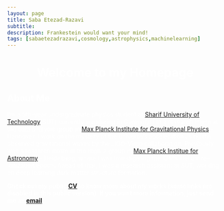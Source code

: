 ```yaml
---
layout: page
title: Saba Etezad-Razavi
subtitle: 
description: Frankestein would want your mind!
tags: [sabaetezadrazavi,cosmology,astrophysics,machinelearning]
---
```

   
<style>H1{color:White;}</style>
<style>H2{color:White;}</style>
<style>H3{color:White;}</style>
<style>p{color:White;}</style>


<h1 align="center">Welcome to my Homepage</h1>


## About Me

I’m a 5th-year undergraduate physics student at [Sharif University of Technology](https://en.sharif.edu/)(SUT) currently wandering in Germany! I’m a research intern at the data analysis group in [Max Planck Institute for Gravitational Physics](https://www.aei.mpg.de/) - Hannover. I work on the mystery of the universe’s acceleration using the observed gravitational waves by the LIGO-Virgo collaboration. Previously I was a research intern at the High-z group in [Max Planck Institue for Astronomy](https://www.mpia.de/en) - Heidelberg, where I was investigating the IGM’s Helium re-ionization epoch. Ahead of that, I was a research assistant at SUT, working on deep learning dark matter structure formation.

**Check out my public [CV](https://pdf.ac/sT0j5) to know more about my works [](here) (some links are disabled in this public version). If you want more information, just send me an [email](mailto:saba.etezad@physics.sharif.edu).**

